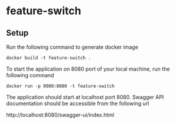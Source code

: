 # feature-switch
## Setup 
Run the following command to generate docker image

```shell
docker build -t feature-switch . 
```


To start the application on 8080 port of your local machine, run the following command

```shell 
docker run -p 8080:8080 -t feature-switch
```

The application should start at localhost port 8080. Swagger API documentation should be accessible from the following url

http://localhost:8080/swagger-ui/index.html


